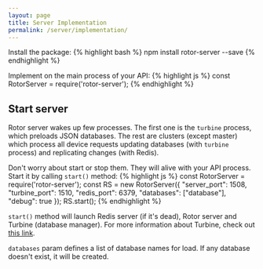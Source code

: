 ```yaml
---
layout: page
title: Server Implementation
permalink: /server/implementation/
---
```


Install the package:
{% highlight bash %}
npm install rotor-server --save
{% endhighlight %}

Implement on the main process of your API:
{% highlight js %}
const RotorServer = require('rotor-server');
{% endhighlight %}

## Start server
Rotor server wakes up few processes. The first one is the `turbine` process, which preloads JSON databases. The rest are clusters (except master) which process all device requests updating databases (with `turbine` process) and replicating changes (with Redis).

Don't worry about start or stop them. They will alive with your API process.
Start it by calling `start()` method:
{% highlight js %}
const RotorServer = require('rotor-server');
const RS = new RotorServer({
   "server_port": 1508,
   "turbine_port": 1510,
   "redis_port": 6379,
   "databases": ["database"],
   "debug": true
});
RS.start();
{% endhighlight %}

`start()` method will launch Redis server (if it's dead), Rotor server and Turbine (database manager). For more information about Turbine, check out [this link](/server/turbine/).
 
`databases` param defines a list of database names for load. If any database doesn't exist, it will be created.


